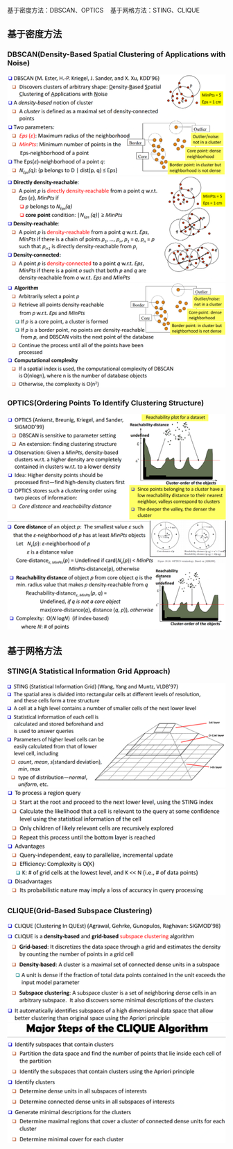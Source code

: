 基于密度方法：DBSCAN、OPTICS    基于网格方法：STING、CLIQUE
<a name="m7c1u"></a>
## 基于密度方法
<a name="qIhgu"></a>
### DBSCAN(Density-Based Spatial Clustering of Applications with Noise)
![DBSCAN1.png](./img/1592447469987-d2914b51-93a5-48f3-9f59-11a955f4430a.png)<br />![DBSCAN2.png](./img/1592447477223-b58c5977-5b26-42bd-9bc3-48d6c92ffbf9.png)<br />![DBSCAN3.png](./img/1592447485556-fa9a3b33-992f-4835-8331-ea759d8f6df5.png)

<a name="sA5Fo"></a>
### OPTICS(Ordering Points To Identify Clustering Structure)
![OPTICS1.png](./img/1592447512281-f3ca9b3d-62ab-4801-979d-ff477677c50f.png)<br />![OPTICS2.png](./img/1592447520951-07d24e70-8ffe-4e78-9244-7361b8c2d243.png)
<a name="89a4c8f4"></a>
## 基于网格方法
<a name="5q0Ma"></a>
### STING(A Statistical Information Grid Approach)
![STING1.png](./img/1592447560810-2b804343-fddb-4133-9772-305215ba0392.png)<br />![STING2.png](./img/1592447568571-86de02b9-3e52-4295-9248-3cf569587df6.png)
<a name="qdeMv"></a>
### CLIQUE(Grid-Based Subspace Clustering)
![CLIQUE1.png](./img/1592447595947-4c7c6865-cc50-4aca-90e2-966c44f2b7f9.png)<br />![CLIQUE2.png](./img/1592447602908-76116ec2-27fc-4954-a584-4a49711d3747.png)
